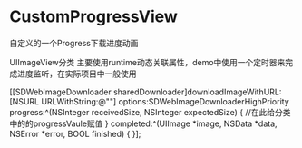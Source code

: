 # CustomProgressView
自定义的一个Progress下载进度动画

UIImageView分类 主要使用runtime动态关联属性，demo中使用一个定时器来完成进度监听，在实际项目中一般使用

[[SDWebImageDownloader sharedDownloader]downloadImageWithURL:[NSURL URLWithString:@""] options:SDWebImageDownloaderHighPriority progress:^(NSInteger receivedSize, NSInteger expectedSize) {
        //在此给分类中的的progressVaule赋值 
       } completed:^(UIImage *image, NSData *data, NSError *error, BOOL finished) {
  }];
    
    
